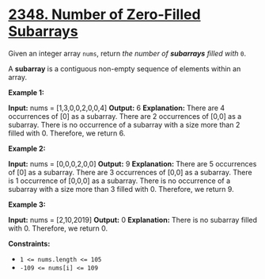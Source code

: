 # [2348. Number of Zero-Filled Subarrays](https://leetcode.com/problems/number-of-zero-filled-subarrays/)

Given an integer array  `nums`, return  _the number of  **subarrays**  filled with_ `0`.

A  **subarray**  is a contiguous non-empty sequence of elements within an array.

**Example 1:**

**Input:** nums = [1,3,0,0,2,0,0,4]
**Output:** 6
**Explanation:** 
There are 4 occurrences of [0] as a subarray.
There are 2 occurrences of [0,0] as a subarray.
There is no occurrence of a subarray with a size more than 2 filled with 0. Therefore, we return 6.

**Example 2:**

**Input:** nums = [0,0,0,2,0,0]
**Output:** 9
**Explanation:** There are 5 occurrences of [0] as a subarray.
There are 3 occurrences of [0,0] as a subarray.
There is 1 occurrence of [0,0,0] as a subarray.
There is no occurrence of a subarray with a size more than 3 filled with 0. Therefore, we return 9.

**Example 3:**

**Input:** nums = [2,10,2019]
**Output:** 0
**Explanation:** There is no subarray filled with 0. Therefore, we return 0.

**Constraints:**

-   `1 <= nums.length <= 105`
-   `-109 <= nums[i] <= 109`
